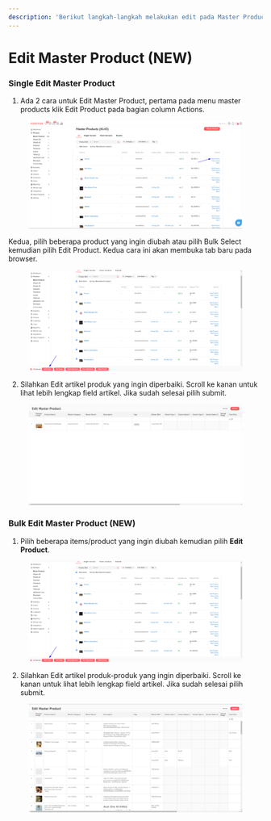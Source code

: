 ```yaml
---
description: 'Berikut langkah-langkah melakukan edit pada Master Product di Forstok :'
---
```


# Edit Master Product (NEW)

### Single Edit Master Product

1. Ada 2 cara untuk Edit Master Product, pertama pada menu master products klik Edit Product pada bagian column Actions.

<figure><img src="../../.gitbook/assets/image (1).png" alt=""><figcaption></figcaption></figure>

Kedua, pilih beberapa product yang ingin diubah atau pilih Bulk Select kemudian pilih Edit Product. Kedua cara ini akan membuka tab baru pada browser.

<figure><img src="../../.gitbook/assets/image.png" alt=""><figcaption></figcaption></figure>

2. Silahkan Edit artikel produk yang ingin diperbaiki. Scroll ke kanan untuk lihat lebih lengkap field artikel. Jika sudah selesai pilih submit.

<figure><img src="../../.gitbook/assets/opl.png" alt=""><figcaption></figcaption></figure>

### Bulk Edit Master Product (NEW)

1. Pilih beberapa items/product yang ingin diubah kemudian pilih **Edit Product**.

<figure><img src="../../.gitbook/assets/image (4).png" alt=""><figcaption></figcaption></figure>

2. Silahkan Edit artikel produk-produk yang ingin diperbaiki. Scroll ke kanan untuk lihat lebih lengkap field artikel. Jika sudah selesai pilih submit.

<figure><img src="../../.gitbook/assets/dsa.png" alt=""><figcaption></figcaption></figure>
